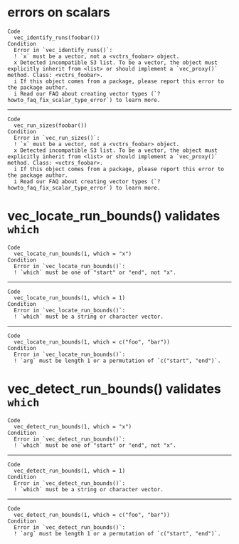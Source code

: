 # errors on scalars

    Code
      vec_identify_runs(foobar())
    Condition
      Error in `vec_identify_runs()`:
      ! `x` must be a vector, not a <vctrs_foobar> object.
      x Detected incompatible S3 list. To be a vector, the object must explicitly inherit from <list> or should implement a `vec_proxy()` method. Class: <vctrs_foobar>.
      i If this object comes from a package, please report this error to the package author.
      i Read our FAQ about creating vector types (`?howto_faq_fix_scalar_type_error`) to learn more.

---

    Code
      vec_run_sizes(foobar())
    Condition
      Error in `vec_run_sizes()`:
      ! `x` must be a vector, not a <vctrs_foobar> object.
      x Detected incompatible S3 list. To be a vector, the object must explicitly inherit from <list> or should implement a `vec_proxy()` method. Class: <vctrs_foobar>.
      i If this object comes from a package, please report this error to the package author.
      i Read our FAQ about creating vector types (`?howto_faq_fix_scalar_type_error`) to learn more.

# vec_locate_run_bounds() validates `which`

    Code
      vec_locate_run_bounds(1, which = "x")
    Condition
      Error in `vec_locate_run_bounds()`:
      ! `which` must be one of "start" or "end", not "x".

---

    Code
      vec_locate_run_bounds(1, which = 1)
    Condition
      Error in `vec_locate_run_bounds()`:
      ! `which` must be a string or character vector.

---

    Code
      vec_locate_run_bounds(1, which = c("foo", "bar"))
    Condition
      Error in `vec_locate_run_bounds()`:
      ! `arg` must be length 1 or a permutation of `c("start", "end")`.

# vec_detect_run_bounds() validates `which`

    Code
      vec_detect_run_bounds(1, which = "x")
    Condition
      Error in `vec_detect_run_bounds()`:
      ! `which` must be one of "start" or "end", not "x".

---

    Code
      vec_detect_run_bounds(1, which = 1)
    Condition
      Error in `vec_detect_run_bounds()`:
      ! `which` must be a string or character vector.

---

    Code
      vec_detect_run_bounds(1, which = c("foo", "bar"))
    Condition
      Error in `vec_detect_run_bounds()`:
      ! `arg` must be length 1 or a permutation of `c("start", "end")`.

